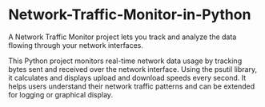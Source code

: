 # Network-Traffic-Monitor-in-Python
A Network Traffic Monitor project lets you track and analyze the data flowing through your network interfaces.

This Python project monitors real-time network data usage by tracking bytes sent and received over the network interface. Using the psutil library, it calculates and displays upload and download speeds every second. It helps users understand their network traffic patterns and can be extended for logging or graphical display.
